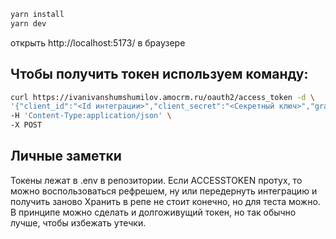 ```bash
yarn install
yarn dev
```

открыть http://localhost:5173/ в браузере

## Чтобы получить токен используем команду:

```bash
curl https://ivanivanshumshumilov.amocrm.ru/oauth2/access_token -d \
'{"client_id":"<Id интеграции>","client_secret":"<Секретный ключ>","grant_type":"authorization_code","code":"<Код авторизации>","redirect_uri":"https://ivanivanshumshumilov.amocrm.ru/"}' \
-H 'Content-Type:application/json' \
-X POST
```

## Личные заметки

Токены лежат в .env в репозитории. Если ACCESSTOKEN протух, то можно воспользоваться рефрешем, ну или передернуть интеграцию и получить заново
Хранить в репе не стоит конечно, но для теста можно.
В принципе можно сделать и долгоживущий токен, но так обычно лучше, чтобы избежать утечки.
